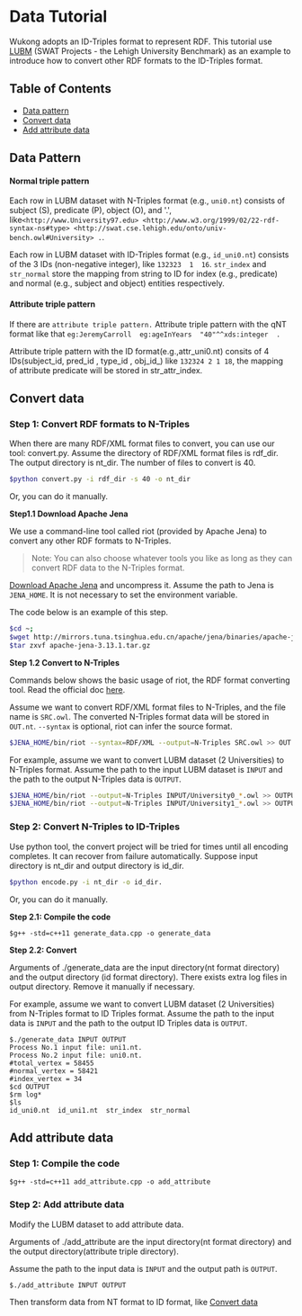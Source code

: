 # Data Tutorial

Wukong adopts an ID-Triples format to represent RDF. This tutorial use [LUBM](http://swat.cse.lehigh.edu/projects/lubm) (SWAT Projects - the Lehigh University Benchmark) as an example to introduce how to convert other RDF formats to the ID-Triples format.

## Table of Contents
* [Data pattern](#pattern)
* [Convert data](#convert)
* [Add attribute data](#attribute)

<a name="pattern"></a>

## Data Pattern

#### Normal triple pattern
Each row in LUBM dataset with N-Triples format (e.g., `uni0.nt`) consists of subject (S), predicate (P), object (O), and '.', like`<http://www.University97.edu> <http://www.w3.org/1999/02/22-rdf-syntax-ns#type> <http://swat.cse.lehigh.edu/onto/univ-bench.owl#University> .`.

Each row in LUBM dataset with ID-Triples format (e.g., `id_uni0.nt`) consists of the 3 IDs (non-negative integer), like `132323  1  16`. `str_index` and `str_normal` store the mapping from string to ID for index (e.g., predicate) and normal (e.g., subject and object) entities respectively.

#### Attribute triple pattern
If there are `attribute triple pattern.`
Attribute triple pattern  with the qNT  format like that `eg:JeremyCarroll  eg:ageInYears  "40"^^xds:integer  .  `

Attribute triple pattern with the ID format(e.g.,attr_uni0.nt) consits of 4 IDs(subject_id, pred_id , type_id , obj_id_) like `132324 2 1 18`, the mapping of attribute predicate will be stored in str_attr_index.

<a name="convert"></a>

## Convert data

### Step 1: Convert RDF formats to N-Triples

When there are many RDF/XML format files to convert, you can use our tool: convert.py.
Assume the directory of RDF/XML format files is rdf_dir. The output directory is nt_dir. The number of files to convert is 40.

```bash
$python convert.py -i rdf_dir -s 40 -o nt_dir
```

Or, you can do it manually.

**Step1.1 Download Apache Jena**

We use a command-line tool called riot (provided by Apache Jena) to convert any other RDF formats to N-Triples.

> Note: You can also choose whatever tools you like as long as they can convert RDF data to the N-Triples format.

[Download Apache Jena](https://jena.apache.org/download/index.cgi) and uncompress it. Assume the path to Jena is `JENA_HOME`. It is not necessary to set the environment variable.

The code below is an example of this step.

```bash
$cd ~;
$wget http://mirrors.tuna.tsinghua.edu.cn/apache/jena/binaries/apache-jena-3.13.1.tar.gz
$tar zxvf apache-jena-3.13.1.tar.gz
```

**Step 1.2 Convert to N-Triples**

Commands below shows the basic usage of riot, the RDF format converting tool. Read the official doc [here](http://jena.apache.org/documentation/io/#command-line-tools).

Assume we want to convert RDF/XML format files to N-Triples, and the file name is `SRC.owl`. The converted N-Triples format data will be stored in `OUT.nt`. `--syntax` is optional, riot can infer the source format.

```bash
$JENA_HOME/bin/riot --syntax=RDF/XML --output=N-Triples SRC.owl >> OUT.nt
```

For example, assume we want to convert LUBM dataset (2 Universities) to N-Triples format. Assume the path to the input LUBM dataset is `INPUT` and the path to the output N-Triples data is `OUTPUT`.


```bash
$JENA_HOME/bin/riot --output=N-Triples INPUT/University0_*.owl >> OUTPUT/uni0.nt
$JENA_HOME/bin/riot --output=N-Triples INPUT/University1_*.owl >> OUTPUT/uni1.nt
```

### Step 2: Convert N-Triples to ID-Triples

Use python tool, the convert project will be tried for times until all encoding completes.
It can recover from failure automatically. Suppose input directory is nt_dir and output directory is id_dir.

```bash
$python encode.py -i nt_dir -o id_dir.
```

Or, you can do it manually.

**Step 2.1: Compile the code**

```
$g++ -std=c++11 generate_data.cpp -o generate_data
```

**Step 2.2: Convert**

Arguments of ./generate_data are the input directory(nt format directory) and the output directory (id format directory). There exists extra log files in output directory. Remove it manually if necessary.

For example, assume we want to convert LUBM dataset (2 Universities) from N-Triples format to ID Triples format. Assume the path to the input data is `INPUT` and the path to the output ID Triples data is `OUTPUT`.

```
$./generate_data INPUT OUTPUT
Process No.1 input file: uni1.nt.
Process No.2 input file: uni0.nt.
#total_vertex = 58455
#normal_vertex = 58421
#index_vertex = 34
$cd OUTPUT
$rm log*
$ls
id_uni0.nt  id_uni1.nt  str_index  str_normal
```
<a name="attribute"></a>

## Add attribute data

### Step 1: Compile the code

```
$g++ -std=c++11 add_attribute.cpp -o add_attribute
```

### Step 2: Add attribute data
Modify the LUBM dataset to add attribute data.

Arguments of ./add_attribute are the input directory(nt format directory) and the output directory(attribute triple directory).

Assume the path to the input data is `INPUT` and the output path is `OUTPUT`.

```
$./add_attribute INPUT OUTPUT
```
Then transform data from NT format to ID format, like [Convert data](#convert)
